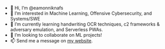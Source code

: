 - 👋 Hi, I’m @eamonniknafs
- 👀 I’m interested in Machine Learning, Offensive Cybersecurity, and Systems/SWE
- 🌱 I’m currently learning handwriting OCR techniques, c2 frameworks & adversary emulation, and Serverless PWAs.
- 💞️ I’m looking to collaborate on ML projects!
- 📫 Send me a message on [my website](https://eamonniknafs.com). 

<!---
eamonniknafs/eamonniknafs is a ✨ special ✨ repository because its `README.md` (this file) appears on your GitHub profile.
You can click the Preview link to take a look at your changes.
--->
